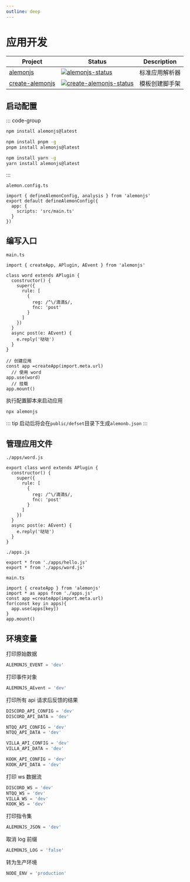 ```yaml
---
outline: deep
---
```


# 应用开发

| Project           | Status                                               | Description    |
| ----------------- | ---------------------------------------------------- | -------------- |
| [alemonjs]        | [![alemonjs-status]][alemonjs-package]               | 标准应用解析器 |
| [create-alemonjs] | [![create-alemonjs-status]][create-alemonjs-package] | 模板创建脚手架 |

[alemonjs]: https://github.com/lemonade-lab/alemonjs
[alemonjs-status]: https://img.shields.io/npm/v/alemonjs.svg
[alemonjs-package]: https://www.npmjs.com/package/alemonjs
[create-alemonjs]: https://github.com/lemonade-lab/alemonjs/tree/create-alemonjs
[create-alemonjs-status]: https://img.shields.io/npm/v/create-alemonjs.svg
[create-alemonjs-package]: https://www.npmjs.com/package/create-alemonjs

## 启动配置

::: code-group

```sh [npm]
npm install alemonjs@latest
```

```sh [pnpm]
npm install pnpm -g
pnpm install alemonjs@latest
```

```sh [yarn]
npm install yarn -g
yarn install alemonjs@latest
```

:::

`alemon.config.ts`

```typescript:line-numbers=1
import { defineAlemonConfig, analysis } from 'alemonjs'
export default defineAlemonConfig({
  app: {
    scripts: 'src/main.ts'
  }
})
```

## 编写入口

`main.ts`

```ts:line-numbers=1
import { createApp, APlugin, AEvent } from 'alemonjs'

class word extends APlugin {
  constructor() {
    super({
      rule: [
        {
          reg: /^\/滴滴$/,
          fnc: 'post'
        }
      ]
    })
  }
  async post(e: AEvent) {
    e.reply('哒哒')
  }
}

// 创建应用
const app =createApp(import.meta.url)
  // 使用 word
app.use(word)
  // 挂载
app.mount()
```

执行配置脚本来启动应用

```sh
npx alemonjs
```

::: tip
启动后将会在`public/defset`目录下生成`alemonb.json`
:::

## 管理应用文件

`./apps/word.js`

```ts:line-numbers=3
export class word extends APlugin {
  constructor() {
    super({
      rule: [
        {
          reg: /^\/滴滴$/,
          fnc: 'post'
        }
      ]
    })
  }
  async post(e: AEvent) {
    e.reply('哒哒')
  }
}
```

`./apps.js`

```ts:line-numbers=1
export * from './apps/hello.js'
export * from './apps/word.js'
```

`main.ts`

```ts:line-numbers=1
import { createApp } from 'alemonjs'
import * as apps from './apps.js'
const app =createApp(import.meta.url)
for(const key in apps){
  app.use(apps[key])
}
app.mount()
```

## 环境变量

打印原始数据

```ts
ALEMONJS_EVENT = 'dev'
```

打印事件对象

```ts
ALEMONJS_AEvent = 'dev'
```

打印所有 api 请求后反馈的结果

```ts
DISCORD_API_CONFIG = 'dev'
DISCORD_API_DATA = 'dev'
```

```ts
NTQQ_API_CONFIG = 'dev'
NTQQ_API_DATA = 'dev'
```

```ts
VILLA_API_CONFIG = 'dev'
VILLA_API_DATA = 'dev'
```

```ts
KOOK_API_CONFIG = 'dev'
KOOK_API_DATA = 'dev'
```

打印 ws 数据流

```ts
DISCORD_WS = 'dev'
NTQQ_WS = 'dev'
VILLA_WS = 'dev'
KOOK_WS = 'dev'
```

打印指令集

```ts
ALEMONJS_JSON = 'dev'
```

取消 log 前缀

```ts
ALEMONJS_LOG = 'false'
```

转为生产环境

```ts
NODE_ENV = 'production'
```

